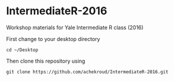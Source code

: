 # IntermediateR-2016
Workshop materials for Yale Intermediate R class (2016)

First change to your desktop directory

`cd ~/Desktop`

Then clone this repository using 

`git clone https://github.com/achekroud/IntermediateR-2016.git`
